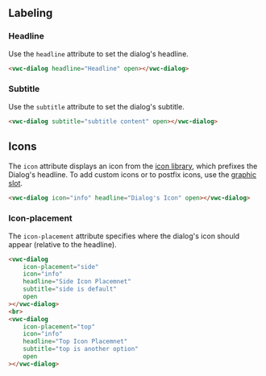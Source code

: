 ## Labeling

### Headline

Use the `headline` attribute to set the dialog's headline.

```html preview 230px
<vwc-dialog headline="Headline" open></vwc-dialog>
```

### Subtitle

Use the `subtitle` attribute to set the dialog's subtitle.

```html preview 230px
<vwc-dialog subtitle="subtitle content" open></vwc-dialog>
```

## Icons

The `icon` attribute displays an icon from the [icon library](/icons/icons-gallery), which prefixes the Dialog's headline.
To add custom icons or to postfix icons, use the [graphic slot](/components/dialog/code/#slots).

```html preview 230px
<vwc-dialog icon="info" headline="Dialog's Icon" open></vwc-dialog>
```

### Icon-placement

The `icon-placement` attribute specifies where the dialog's icon should appear (relative to the headline).

```html preview 290px
<vwc-dialog
	icon-placement="side"
	icon="info"
	headline="Side Icon Placemnet"
	subtitle="side is default"
	open
></vwc-dialog>
<br>
<vwc-dialog
	icon-placement="top"
	icon="info"
	headline="Top Icon Placemnet"
	subtitle="top is another option"
	open
></vwc-dialog>
```

